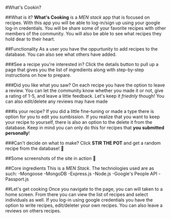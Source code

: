 #What's Cookin?

##What is it?
**What's Cooking** is a *MEN stack* app that is focused on recipes. With this app you will be able to log-in/sign up using your google log-in credentials. You will be share some of your favorite recipes with other members of the community. You will also be able to see what recipes they hold dear to their heart.

##Functionality
As a user you have the oppurtunity to add recipes to the database. You can also see what others have added. 

###See a recipe you're interested in?
 Click the details button to pull up a page that gives you the list of ingredients along with step-by-step instructions on how to prepare.

 ###Did you like what you saw?
 On each recipe you have the option to leave a review. You can let the community know whether you made it or not, give a rating of 1-5, and leave a little feedback. Let's keep it *friednly* though! You can also edit/delete any reviews may have made

 ###Is your recipe?
 If you did a little fine-tuning or made a type there is option for you to edit you sumbission. If you realize that you want to keep your recipe to yourself, there is also an option to the delete it from the database. Keep in mind you can only do this for recipes that **you submitted personally**!

 ###Can't decide on what to make?
 Click **STIR THE POT** and get a random recipe from the database! :bowl_with_spoon:

 ##Some screenshots of the site in action :camera_flash:




 ##Core ingredients
 This is a *MEN Stack*. The technologies used are as such:
 -Mongoose
 -MongoDB
 -Express.js
 -Node.js
 -Google's People API
 -Passport.js

 ##Let's get cooking
 Once you navigate to the page, you can will taken to a home screen. From there you can view the list of recipes and select individuals as well. If you log-in using google credentials you have the option to write recipes, edit/deleter your own recipes. You can also leave a reviews on others recipes.

